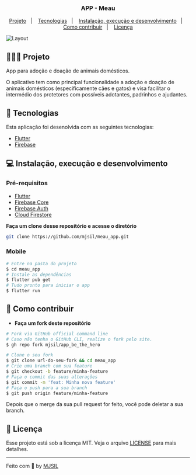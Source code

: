 <h3 align="center">
   APP - Meau
</h3>

<p align="center">
  <a href="#-projeto">Projeto</a>&nbsp;&nbsp;&nbsp;|&nbsp;&nbsp;&nbsp;
  <a href="#-tecnologias">Tecnologias</a>&nbsp;&nbsp;&nbsp;|&nbsp;&nbsp;&nbsp;
  <a href="#-instalação-execução-e-desenvolvimento">Instalação, execução e desenvolvimento</a>&nbsp;&nbsp;&nbsp;|&nbsp;&nbsp;&nbsp;
  <a href="#-como-contribuir">Como contribuir</a>&nbsp;&nbsp;&nbsp;|&nbsp;&nbsp;&nbsp;
  <a href="#-licença">Licença</a>
</p>

<img alt="Layout" src="https://user-images.githubusercontent.com/42494117/206493844-fe66b728-a12c-4e7f-939e-89dba40e961f.png">

## 👨🏻‍💻 Projeto

App para adoção e doação de animais domésticos.

O aplicativo tem como principal funcionalidade a adoção e doação de animais domésticos (especificamente cães e gatos) e visa facilitar o intermédio dos protetores com possíveis adotantes, padrinhos e ajudantes.

## 🚀 Tecnologias

Esta aplicação foi desenolvida com as seguintes tecnologias:

- [Flutter](https://flutter.dev/)
- [Firebase](https://firebase.google.com/)

## 💻 Instalação, execução e desenvolvimento

### Pré-requisitos

- [Flutter](https://flutter.dev/)
- [Firebase Core](https://firebase.google.com/)
- [Firebase Auth](https://firebase.google.com/)
- [Cloud Firestore](https://firebase.google.com/)

**Faça um clone desse repositório e acesse o diretório**

```bash
git clone https://github.com/mjsil/meau_app.git
```

### Mobile

```bash
# Entre na pasta do projeto
$ cd meau_app
# Instale as dependências
$ flutter pub get
# Tudo pronto para iniciar o app
$ flutter run
```

## 🤔 Como contribuir

- **Faça um fork deste repositório**

```bash
# Fork via GitHub official command line
# Caso não tenha o GitHub CLI, realize o fork pelo site.
$ gh repo fork mjsil/app_be_the_hero
```

```bash
# Clone o seu fork
$ git clone url-do-seu-fork && cd meau_app
# Crie uma branch com sua feature
$ git checkout -b feature/minha-feature
# Faça o commit das suas alterações
$ git commit -m 'feat: Minha nova feature'
# Faça o push para a sua branch
$ git push origin feature/minha-feature
```

Depois que o merge da sua pull request for feito, você pode deletar a sua branch.

## 📝 Licença

Esse projeto está sob a licença MIT. Veja o arquivo [LICENSE](LICENSE) para mais detalhes.

---

Feito com 💜 by [MJSIL](https://www.linkedin.com/in/maur%C3%ADlio-j-silveira-4bb52b16a)
